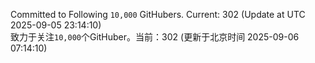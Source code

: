 Committed to Following `10,000` GitHubers. Current: <!-- FOLLOWING_COUNT -->302<!-- FOLLOWING_COUNT --> (Update at UTC <!-- LAST_UPDATED -->2025-09-05 23:14:10<!-- LAST_UPDATED -->)<br>
致力于关注`10,000`个GitHuber。当前：<!-- FOLLOWING_COUNT -->302<!-- FOLLOWING_COUNT --> (更新于北京时间 <!-- LAST_UPDATED_CST -->2025-09-06 07:14:10<!-- LAST_UPDATED_CST -->)
